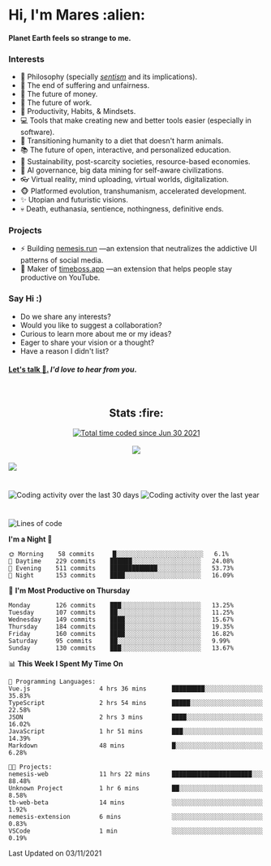 <h1>Hi, I'm Mares :alien:</h1>

#### Planet Earth feels so strange to me.

### **Interests**

- 🌊 Philosophy (specially [_sentism_][sentismmedium] and its implications).
- 🎯 The end of suffering and unfairness.
- 💸 The future of money.
- 💼 The future of work.
- 🧠 Productivity, Habits, & Mindsets.
- 💻 Tools that make creating new and better tools easier (especially in software).
- 🥗 Transitioning humanity to a diet that doesn't harm animals.
- 📚 The future of open, interactive, and personalized education.
- 🌱 Sustainability, post-scarcity societies, resource-based economies.
- 🤖 AI governance, big data mining for self-aware civilizations.
- 👓 Virtual reality, mind uploading, virtual worlds, digitalization.
- 🐵 Platformed evolution, transhumanism, accelerated development.
- ✨ Utopian and futuristic visions.
- 💀 Death, euthanasia, sentience, nothingness, definitive ends.


### **Projects**

- ⚡ Building [nemesis.run](https://nemesis.run) —an extension that neutralizes the addictive UI patterns of social media.
- 💎 Maker of [timeboss.app](https://timeboss.app) —an extension that helps people stay productive on YouTube.


### **Say Hi :)**

- Do we share any interests?
- Would you like to suggest a collaboration?
- Curious to learn more about me or my ideas?
- Eager to share your vision or a thought?
- Have a reason I didn't list?

#### [Let's talk :wave:.](mailto:mareszhar@gmail.com) _I'd love to hear from you_.

[sentismmedium]: https://medium.com/@mareszhar/born-a-prisoner-a-reflection-about-life-its-struggles-and-a-plan-to-escape-d8566ce9b026

<br>

<h2 align="center">Stats :fire:</h2>

<div align="center">
  <a href="https://wakatime.com/@cfdc0e0d-4860-4b62-9ff0-cb659185525e">
    <img src="https://wakatime.com/badge/user/cfdc0e0d-4860-4b62-9ff0-cb659185525e.svg" alt="Total time coded since Jun 30 2021" />
  </a>
</div>

<br>

<div align="center">
  <img src="https://github-readme-streak-stats.herokuapp.com?user=mareszhar&theme=black-ice&hide_border=true&stroke=FFFFFF15&ring=DF8FFE&fire=DF8FFE&currStreakLabel=DF8FFE&background=1A232A&currStreakNum=86FFAB">
</div>

<!-- Add or remove this: &dates=B1AAB3FF at the end of the streak stats URL if they get bugged and aren't updating -->

<br>

<img src="https://activity-graph.herokuapp.com/graph?username=mareszhar&theme=nord&bg_color=00000000&color=979797&line=DF8FFE&point=00000000&area=true&hide_border=true">

<br>

<h1></h1>

<img src="https://wakatime.com/share/@mares/5df0ff02-9c79-41b4-b540-51dc9c65a57b.svg" alt="Coding activity over the last 30 days" />
<img src="https://wakatime.com/share/@mares/ea89ba71-f374-40af-930c-e0655909fe37.svg" alt="Coding activity over the last year" />

<h1></h1>

<!--START_SECTION:waka-->
![Lines of code](https://img.shields.io/badge/From%20Hello%20World%20I%27ve%20Written-156448%20lines%20of%20code-blue)

**I'm a Night 🦉** 

```text
🌞 Morning    58 commits     █░░░░░░░░░░░░░░░░░░░░░░░░   6.1% 
🌆 Daytime    229 commits    ██████░░░░░░░░░░░░░░░░░░░   24.08% 
🌃 Evening    511 commits    █████████████░░░░░░░░░░░░   53.73% 
🌙 Night      153 commits    ████░░░░░░░░░░░░░░░░░░░░░   16.09%

```
📅 **I'm Most Productive on Thursday** 

```text
Monday       126 commits    ███░░░░░░░░░░░░░░░░░░░░░░   13.25% 
Tuesday      107 commits    ██░░░░░░░░░░░░░░░░░░░░░░░   11.25% 
Wednesday    149 commits    ████░░░░░░░░░░░░░░░░░░░░░   15.67% 
Thursday     184 commits    ████░░░░░░░░░░░░░░░░░░░░░   19.35% 
Friday       160 commits    ████░░░░░░░░░░░░░░░░░░░░░   16.82% 
Saturday     95 commits     ██░░░░░░░░░░░░░░░░░░░░░░░   9.99% 
Sunday       130 commits    ███░░░░░░░░░░░░░░░░░░░░░░   13.67%

```


📊 **This Week I Spent My Time On** 

```text
💬 Programming Languages: 
Vue.js                   4 hrs 36 mins       █████████░░░░░░░░░░░░░░░░   35.83% 
TypeScript               2 hrs 54 mins       █████░░░░░░░░░░░░░░░░░░░░   22.58% 
JSON                     2 hrs 3 mins        ████░░░░░░░░░░░░░░░░░░░░░   16.02% 
JavaScript               1 hr 51 mins        ███░░░░░░░░░░░░░░░░░░░░░░   14.39% 
Markdown                 48 mins             █░░░░░░░░░░░░░░░░░░░░░░░░   6.28%

🐱‍💻 Projects: 
nemesis-web              11 hrs 22 mins      ██████████████████████░░░   88.48% 
Unknown Project          1 hr 6 mins         ██░░░░░░░░░░░░░░░░░░░░░░░   8.58% 
tb-web-beta              14 mins             ░░░░░░░░░░░░░░░░░░░░░░░░░   1.92% 
nemesis-extension        6 mins              ░░░░░░░░░░░░░░░░░░░░░░░░░   0.83% 
VSCode                   1 min               ░░░░░░░░░░░░░░░░░░░░░░░░░   0.19%

```


 Last Updated on 03/11/2021
<!--END_SECTION:waka-->
